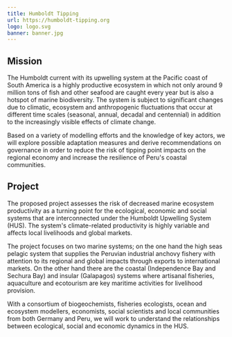 ```yaml
---
title: Humboldt Tipping
url: https://humboldt-tipping.org
logo: logo.svg
banner: banner.jpg
---
```


## Mission

The Humboldt current with its upwelling system at the Pacific coast of South America is a highly productive ecosystem in which not only around 9 million tons of fish and other seafood are caught every year but is also a hotspot of marine biodiversity. The system is subject to significant changes due to climatic, ecosystem and anthropogenic fluctuations that occur at different time scales (seasonal, annual, decadal and centennial) in addition to the increasingly visible effects of climate change.

Based on a variety of modelling efforts and the knowledge of key actors, we will explore possible adaptation measures and derive recommendations on governance in order to reduce the risk of tipping point impacts on the regional economy and increase the resilience of Peru's coastal communities.

## Project

The proposed project assesses the risk of decreased marine ecosystem productivity as a turning point for the ecological, economic and social systems that are interconnected under the Humboldt Upwelling System (HUS). The system's climate-related productivity is highly variable and affects local livelihoods and global markets.

The project focuses on two marine systems; on the one hand the high seas pelagic system that supplies the Peruvian industrial anchovy fishery with attention to its regional and global impacts through exports to international markets. On the other hand there are the coastal (Independence Bay and Sechura Bay) and insular (Galapagos) systems where artisanal fisheries, aquaculture and ecotourism are key maritime activities for livelihood provision.

With a consortium of biogeochemists, fisheries ecologists, ocean and ecosystem modellers, economists, social scientists and local communities from both Germany and Peru, we will work to understand the relationships between ecological, social and economic dynamics in the HUS.
